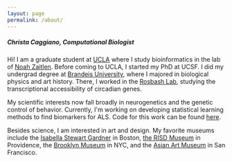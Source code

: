 ```yaml
---
layout: page
permalink: /about/
---
```

##### Christa Caggiano, Computational Biologist

Hi! I am a graduate student at [UCLA](https://bioinformatics.ucla.edu/) where I study bioinformatics in the lab of [Noah Zaitlen](http://zaitlenlab.science/). Before coming to UCLA, I started my PhD at UCSF. I did my undergrad degree at [Brandeis University](http://www.brandeis.edu/), where I majored in biological physics and art history. There, I worked in the [Rosbash Lab](http://www.bio.brandeis.edu/rosbash-lab/), studying the transcriptional accessibility of circadian genes.

My scientific interests now fall broadly in neurogenetics and the genetic control of behavior. Currently, I'm working on developing statistical learning methods to find biomarkers for ALS. Code for this work can be found [here](https://github.com/christacaggiano/celfie).

Besides science, I am interested in art and design. My favorite museums include the [Isabella Stewart Gardner](https://www.gardnermuseum.org/) in Boston, [the RISD Museum](https://risdmuseum.org/) in Providence, the [Brooklyn Museum](https://www.brooklynmuseum.org/) in NYC, and the [Asian Art Museum](http://www.asianart.org/) in San Francisco.
